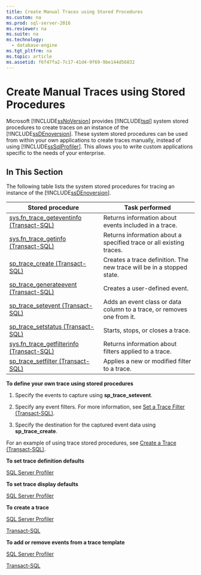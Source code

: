 ```yaml
---
title: Create Manual Traces using Stored Procedures
ms.custom: na
ms.prod: sql-server-2016
ms.reviewer: na
ms.suite: na
ms.technology: 
  - database-engine
ms.tgt_pltfrm: na
ms.topic: article
ms.assetid: f6f47fa2-7c17-41d4-9f69-9be144d56832
---
```

# Create Manual Traces using Stored Procedures
  Microsoft [!INCLUDE[ssNoVersion](../../Topics/TopicNameContainA/includes/ssNoVersion_md.md)] provides [!INCLUDE[tsql](../../Topics/TopicNameContainA/includes/tsql_md.md)] system stored procedures to create traces on an instance of the [!INCLUDE[ssDEnoversion](../../Topics/TopicNameContainA/includes/ssDEnoversion_md.md)]. These system stored procedures can be used from within your own applications to create traces manually, instead of using [!INCLUDE[ssSqlProfiler](../../Topics/TopicNameContainA/includes/ssSqlProfiler_md.md)]. This allows you to write custom applications specific to the needs of your enterprise.  
  
## In This Section  
 The following table lists the system stored procedures for tracing an instance of the [!INCLUDE[ssDEnoversion](../../Topics/TopicNameContainA/includes/ssDEnoversion_md.md)].  
  
|Stored procedure|Task performed|  
|----------------------|--------------------|  
|[sys.fn_trace_geteventinfo &#40;Transact-SQL&#41;](../Topic/sys.fn_trace_geteventinfo%20\(Transact-SQL\).md)|Returns information about events included in a trace.|  
|[sys.fn_trace_getinfo &#40;Transact-SQL&#41;](../Topic/sys.fn_trace_getinfo%20\(Transact-SQL\).md)|Returns information about a specified trace or all existing traces.|  
|[sp_trace_create &#40;Transact-SQL&#41;](../Topic/sp_trace_create%20\(Transact-SQL\).md)|Creates a trace definition. The new trace will be in a stopped state.|  
|[sp_trace_generateevent &#40;Transact-SQL&#41;](../Topic/sp_trace_generateevent%20\(Transact-SQL\).md)|Creates a user-defined event.|  
|[sp_trace_setevent &#40;Transact-SQL&#41;](../Topic/sp_trace_setevent%20\(Transact-SQL\).md)|Adds an event class or data column to a trace, or removes one from it.|  
|[sp_trace_setstatus &#40;Transact-SQL&#41;](../Topic/sp_trace_setstatus%20\(Transact-SQL\).md)|Starts, stops, or closes a trace.|  
|[sys.fn_trace_getfilterinfo &#40;Transact-SQL&#41;](../Topic/sys.fn_trace_getfilterinfo%20\(Transact-SQL\).md)|Returns information about filters applied to a trace.|  
|[sp_trace_setfilter &#40;Transact-SQL&#41;](../Topic/sp_trace_setfilter%20\(Transact-SQL\).md)|Applies a new or modified filter to a trace.|  
  
 **To define your own trace using stored procedures**  
  
1.  Specify the events to capture using **sp_trace_setevent**.  
  
2.  Specify any event filters. For more information, see [Set a Trace Filter &#40;Transact-SQL&#41;](../../Topics/TopicNameContainA/Set-a-Trace-Filter--Transact-SQL-.md).  
  
3.  Specify the destination for the captured event data using **sp_trace_create**.  
  
 For an example of using trace stored procedures, see [Create a Trace &#40;Transact-SQL&#41;](../../Topics/TopicNameContainA/Create-a-Trace--Transact-SQL-.md).  
  
 **To set trace definition defaults**  
  
 [SQL Server Profiler](../../Topics/TopicNameNotContainA/Set-Trace-Definition-Defaults--SQL-Server-Profiler-.md)  
  
 **To set trace display defaults**  
  
 [SQL Server Profiler](../../Topics/TopicNameNotContainA/Set-Trace-Display-Defaults--SQL-Server-Profiler-.md)  
  
 **To create a trace**  
  
 [SQL Server Profiler](../../Topics/TopicNameContainA/Create-a-Trace--SQL-Server-Profiler-.md)  
  
 [Transact-SQL](../../Topics/TopicNameContainA/Create-a-Trace--Transact-SQL-.md)  
  
 **To add or remove events from a trace template**  
  
 [SQL Server Profiler](../../Topics/TopicNameContainA/Specify-Events-and-Data-Columns-for-a-Trace-File--SQL-Server-Profiler-.md)  
  
 [Transact-SQL](../Topic/sp_trace_setevent%20\(Transact-SQL\).md)  
  
  